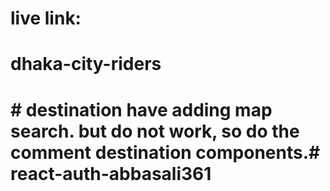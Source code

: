 # live link: 

# dhaka-city-riders

# # destination have adding map search. but do not work, so do the comment destination components.# react-auth-abbasali361
